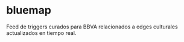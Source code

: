 # bluemap
Feed de triggers curados para BBVA relacionados a edges culturales actualizados en tiempo real.
